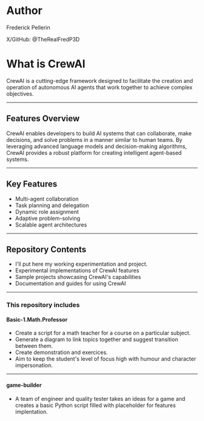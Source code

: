 # Author

Frederick Pellerin

X/GitHub: @TheRealFredP3D

# What is CrewAI

CrewAI is a cutting-edge framework designed to facilitate the creation and operation of autonomous AI agents that work together to achieve complex objectives.

---

## Features Overview

CrewAI enables developers to build AI systems that can collaborate, make decisions, and solve problems in a manner similar to human teams. By leveraging advanced language models and decision-making algorithms, CrewAI provides a robust platform for creating intelligent agent-based systems.

---

## Key Features

- Multi-agent collaboration
- Task planning and delegation
- Dynamic role assignment
- Adaptive problem-solving
- Scalable agent architectures

---

## Repository Contents

- I'll put here my working experimentation and project.
- Experimental implementations of CrewAI features
- Sample projects showcasing CrewAI's capabilities
- Documentation and guides for using CrewAI

---

### This repository includes

#### Basic-1.Math.Professor

- Create a script for a math teacher for a course on a particular subject.
- Generate a diagram to link topics together and suggest transition between them.
- Create demonstration and exercices.
- Aim to keep the student's level of focus high with humour and character impersonation.

---

#### game-builder

- A team of engineer and quality tester takes an ideas for a game and creates a basic Python script filled with placeholder for features implentation.
